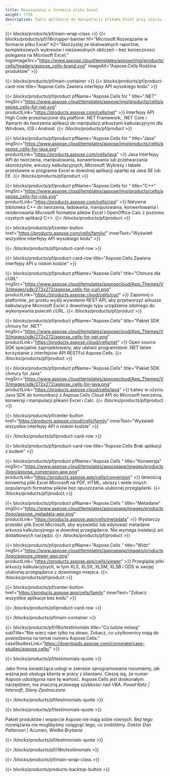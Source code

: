 ```yaml
---
title: Rozwiązanie w formacie pliku Excel
weight: 7730
description: Twórz aplikacje do manipulacji plikami Excel przy użyciu interfejsów API High Code lub Low Code lub aplikacji No Code, aby przeglądać porównania, inspekcję lub konwersję plików Excel.
---
```

{{< blocks/products/pf/main-wrap-class >}}
{{< blocks/products/pf/i18n/upper-banner h1="Microsoft Rozwiązanie w formacie pliku Excel" h2="Skorzystaj ze skalowalnych raportów, kompleksowych wykresów i niezawodnych obliczeń – bez konieczności polegania na Microsoft Excel." logoImageSrc="https://www.aspose.cloud/templates/aspose/img/products/cells/headers/aspose_cells-brand.svg" imageAlt="Aspose.Cells Rodzina produktów" >}}

{{< blocks/products/pf/main-container >}}
{{< blocks/products/pf/product-card-row title="Aspose.Cells Zawiera interfejsy API wysokiego kodu" >}}

{{< blocks/products/pf/product pfName="Aspose.Cells for " title=".NET" imgSrc="https://www.aspose.cloud/templates/aspose/img/products/cells/aspose_cells-for-net.svg" productLink="https://products.aspose.com/cells/net" >}}
Interfejsy API High Code przeznaczone dla platform .NET Framework, .NET Core i Xamarin do tworzenia aplikacji do manipulacji arkuszami kalkulacyjnymi dla Windows, iOS i Android.
{{< /blocks/products/pf/product >}}

{{< blocks/products/pf/product pfName="Aspose.Cells for " title="Java" imgSrc="https://www.aspose.cloud/templates/aspose/img/products/cells/aspose_cells-for-java.svg" productLink="https://products.aspose.com/cells/java" >}}
Java Interfejsy API do tworzenia, manipulowania, konwertowania lub przetwarzania skoroszytów, arkuszy kalkulacyjnych, Microsoft Wykresy i tabele przestawne w programie Excel w dowolnej aplikacji opartej na Java SE lub EE.
{{< /blocks/products/pf/product >}}

{{< blocks/products/pf/product pfName="Aspose.Cells for " title="C++" imgSrc="https://www.aspose.cloud/templates/aspose/img/products/cells/aspose_cells-for-cpp.svg" productLink="https://products.aspose.com/cells/cpp" >}}
Natywna biblioteka C++ do tworzenia, ładowania, manipulowania, konwertowania i renderowania Microsoft formatów plików Excel i OpenOffice Calc z poziomu czystych aplikacji C++.
{{< /blocks/products/pf/product >}}

{{< blocks/products/pf/center-button href="https://products.aspose.com/cells/family/" innerText="Wyświetl wszystkie interfejsy API wysokiego kodu" >}}

{{< /blocks/products/pf/product-card-row >}}

{{< blocks/products/pf/product-card-row title="Aspose.Cells Zawiera interfejsy API o niskim kodzie" >}}

{{< blocks/products/pf/product pfName="Aspose.Cells" title="Chmura dla cURL" imgSrc="https://www.aspose.cloud/templates/asposecloud/App_Themes/V3/images/sdk/272x272/aspose_cells-for-curl.png" productLink="https://products.aspose.cloud/cells/curl" >}}
Zapomnij o platformie, po prostu wyślij wywołanie REST API, aby przetworzyć arkusze kalkulacyjne Microsoft Excel z dowolnego typu urządzenia zdolnego do wykonywania poleceń cURL.
{{< /blocks/products/pf/product >}}

{{< blocks/products/pf/product pfName="Aspose.Cells" title="Pakiet SDK chmury for .NET" imgSrc="https://www.aspose.cloud/templates/asposecloud/App_Themes/V3/images/sdk/272x272/aspose_cells-for-net.png" productLink="https://products.aspose.cloud/cells/net" >}}
Open source SDK specjalnie zaprojektowany, aby ułatwić programistom .NET łatwe korzystanie z interfejsów API RESTFul Aspose.Cells.
{{< /blocks/products/pf/product >}}

{{< blocks/products/pf/product pfName="Aspose.Cells" title="Pakiet SDK chmury for Java" imgSrc="https://www.aspose.cloud/templates/asposecloud/App_Themes/V3/images/sdk/272x272/aspose_cells-for-java.png" productLink="https://products.aspose.cloud/cells/java" >}}
Łatwy w użyciu Java SDK do komunikacji z Aspose.Cells Cloud API do Microsoft tworzenia, konwersji i manipulacji plikami Excel i Calc.
{{< /blocks/products/pf/product >}}

{{< blocks/products/pf/center-button href="https://products.aspose.cloud/cells/family" innerText="Wyświetl wszystkie interfejsy API o niskim kodzie" >}}

{{< /blocks/products/pf/product-card-row >}}

{{< blocks/products/pf/product-card-row title="Aspose.Cells Brak aplikacji z kodem" >}}

{{< blocks/products/pf/product pfName="Aspose.Cells " title="Konwersja" imgSrc="https://www.aspose.cloud/templates/asposeapp/images/products/logo/aspose_conversion-app.png" productLink="https://products.aspose.app/cells/conversion" >}}
łatwością konwertuj pliki Excel Microsoft na PDF, HTML, obrazy i wiele innych popularnych formatów plików bez opuszczania ulubionej przeglądarki.
{{< /blocks/products/pf/product >}}

{{< blocks/products/pf/product pfName="Aspose.Cells " title="Metadane" imgSrc="https://www.aspose.cloud/templates/asposeapp/images/products/logo/aspose_metadata-app.png" productLink="https://products.aspose.app/cells/metadata" >}}
 Wystarczy przesłać plik Excel Microsoft, aby wyświetlić lub edytować metadane arkusza kalkulacyjnego w dowolnej przeglądarce. Nie wymaga instalacji ani dodatkowych narzędzi.
{{< /blocks/products/pf/product >}}

{{< blocks/products/pf/product pfName="Aspose.Cells " title="Widz" imgSrc="https://www.aspose.cloud/templates/asposeapp/images/products/logo/aspose_viewer-app.png" productLink="https://products.aspose.app/cells/viewer" >}}
Przeglądaj pliki arkuszy kalkulacyjnych, w tym XLS, XLSX, XLSM, XLSB i ODS w swojej ulubionej przeglądarce z dowolnego miejsca.
{{< /blocks/products/pf/product >}}

{{< blocks/products/pf/center-button href="https://products.aspose.app/cells/family" innerText="Zobacz wszystkie aplikacje bez kodu" >}}

{{< /blocks/products/pf/product-card-row >}}

{{< /blocks/products/pf/main-container >}}

{{< blocks/products/pf/i18n/testimonials title="Co ludzie mówią" subTitle="Nie wierz nam tylko na słowo. Zobacz, co użytkownicy mają do powiedzenia na temat numeru Aspose.Cells." caseStudiesLink="https://downloads.aspose.com/corporate/case-studies/aspose.cells/" >}}

{{< blocks/products/pf/testimonials-quote >}}
<p class="first">
 Jako firma świadcząca usługi w zakresie oprogramowania rozumiemy, jak ważna jest obsługa klienta w pracy z klientami. Cieszę się, że numer Aspose udostępnia nam tę wartość. Aspose.Cells jest doskonałym narzędziem, ma znaczną przewagę szybkości nad VBA.
 <em>
 Paweł Katz | Intersoft, Stany Zjednoczone
 </em>
</p>

{{< /blocks/products/pf/testimonials-quote >}}

{{< blocks/products/pf/testimonials-quote >}}
<p class="second">
Pakiet produktów i wsparcie Aspose nie mają sobie równych. Bez tego rozwiązania nie moglibyśmy osiągnąć tego, co zrobiliśmy.
 <em>
 Doktor Dan Patterson | Acumen, Wielka Brytania
 </em>
</p>

{{< /blocks/products/pf/testimonials-quote >}}

{{< /blocks/products/pf/i18n/testimonials >}}

{{< /blocks/products/pf/main-wrap-class >}}

{{< blocks/products/products-backtop-button >}}
